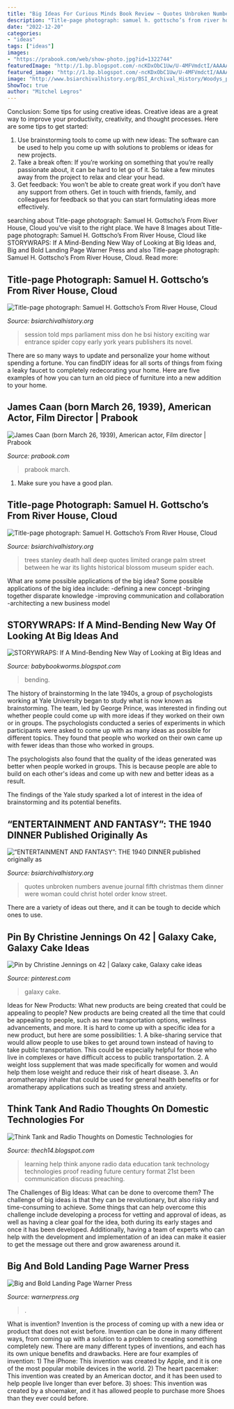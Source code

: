 ```yaml
---
title: "Big Ideas For Curious Minds Book Review ~ Quotes Unbroken Numbers Avenue Journal Fifth Christmas Them Dinner Were Woman Could Christ Hotel Order Know Street"
description: "Title-page photograph: samuel h. gottscho’s from river house, cloud"
date: "2022-12-20"
categories:
- "ideas"
tags: ["ideas"]
images:
- "https://prabook.com/web/show-photo.jpg?id=1322744"
featuredImage: "http://1.bp.blogspot.com/-ncKDxObC1Uw/U-4MFVmdctI/AAAAAAAAQ-0/lR-TPF09rlE/s1600/photo%2B5.PNG"
featured_image: "http://1.bp.blogspot.com/-ncKDxObC1Uw/U-4MFVmdctI/AAAAAAAAQ-0/lR-TPF09rlE/s1600/photo%2B5.PNG"
image: "http://www.bsiarchivalhistory.org/BSI_Archival_History/Woodys_pt_1_files/droppedImage_15.png"
ShowToc: true
author: "Mitchel Legros"
---
```



Conclusion: Some tips for using creative ideas.
Creative ideas are a great way to improve your productivity, creativity, and thought processes. Here are some tips to get started: 
1. Use brainstorming tools to come up with new ideas: The software can be used to help you come up with solutions to problems or ideas for new projects. 
2. Take a break often: If you’re working on something that you’re really passionate about, it can be hard to let go of it. So take a few minutes away from the project to relax and clear your head. 
3. Get feedback: You won’t be able to create great work if you don’t have any support from others. Get in touch with friends, family, and colleagues for feedback so that you can start formulating ideas more effectively.

	

		
searching about Title-page photograph: Samuel H. Gottscho’s From River House, Cloud you've visit to the right place. We have 8 Images about Title-page photograph: Samuel H. Gottscho’s From River House, Cloud like STORYWRAPS: If A Mind-Bending New Way of Looking at Big Ideas and, Big and Bold Landing Page Warner Press and also Title-page photograph: Samuel H. Gottscho’s From River House, Cloud. Read more:
		
    
## Title-page Photograph: Samuel H. Gottscho’s From River House, Cloud

<img loading=lazy src="http://www.bsiarchivalhistory.org/BSI_Archival_History/Woodys_pt_1_files/droppedImage_14.jpg" onerror="this.onerror=null;this.src='https://tse3.mm.bing.net/th?id=OIP.Uci79s5VAPobFJ-JpRhyNQHaHW&amp;pid=15.1';" alt="Title-page photograph: Samuel H. Gottscho’s From River House, Cloud">

_Source: bsiarchivalhistory.org_

>session told mps parliament miss don he bsi history exciting war entrance spider copy early york years publishers its novel. 

	

There are so many ways to update and personalize your home without spending a fortune. You can findDIY ideas for all sorts of things from fixing a leaky faucet to completely redecorating your home. Here are five examples of how you can turn an old piece of furniture into a new addition to your home.

    
## James Caan (born March 26, 1939), American Actor, Film Director | Prabook

<img loading=lazy src="https://prabook.com/web/show-photo.jpg?id=1322744" onerror="this.onerror=null;this.src='https://tse1.mm.bing.net/th?id=OIP.JkLvqMgsMcy_tEPbFWHn2QAAAA&amp;pid=15.1';" alt="James Caan (born March 26, 1939), American actor, Film director | Prabook">

_Source: prabook.com_

>prabook march. 

	

1. Make sure you have a good plan.

    
## Title-page Photograph: Samuel H. Gottscho’s From River House, Cloud

<img loading=lazy src="http://www.bsiarchivalhistory.org/BSI_Archival_History/Woodys_pt_1_files/droppedImage_15.png" onerror="this.onerror=null;this.src='https://tse2.mm.bing.net/th?id=OIP.jbwZ1x2eaVUZJRcO2bdMPQHaEi&amp;pid=15.1';" alt="Title-page photograph: Samuel H. Gottscho’s From River House, Cloud">

_Source: bsiarchivalhistory.org_

>trees stanley death hall deep quotes limited orange palm street between he war its lights historical blossom museum spider each. 

	

What are some possible applications of the big idea?
Some possible applications of the big idea include: 
-defining a new concept
-bringing together disparate knowledge
-improving communication and collaboration
-architecting a new business model

    
## STORYWRAPS: If A Mind-Bending New Way Of Looking At Big Ideas And

<img loading=lazy src="http://1.bp.blogspot.com/-ncKDxObC1Uw/U-4MFVmdctI/AAAAAAAAQ-0/lR-TPF09rlE/s1600/photo%2B5.PNG" onerror="this.onerror=null;this.src='https://tse4.mm.bing.net/th?id=OIP.cvYsuJ27rd06WL-YLNCMfQHaHa&amp;pid=15.1';" alt="STORYWRAPS: If A Mind-Bending New Way of Looking at Big Ideas and">

_Source: babybookworms.blogspot.com_

>bending. 

	

The history of brainstorming
In the late 1940s, a group of psychologists working at Yale University began to study what is now known as brainstorming. The team, led by George Prince, was interested in finding out whether people could come up with more ideas if they worked on their own or in groups.
The psychologists conducted a series of experiments in which participants were asked to come up with as many ideas as possible for different topics. They found that people who worked on their own came up with fewer ideas than those who worked in groups.

The psychologists also found that the quality of the ideas generated was better when people worked in groups. This is because people are able to build on each other's ideas and come up with new and better ideas as a result.

The findings of the Yale study sparked a lot of interest in the idea of brainstorming and its potential benefits.

    
## “ENTERTAINMENT AND FANTASY”: THE 1940 DINNER Published Originally As

<img loading=lazy src="http://www.bsiarchivalhistory.org/BSI_Archival_History/Ent_%26_Fan_files/droppedImage_5.jpg" onerror="this.onerror=null;this.src='https://tse1.mm.bing.net/th?id=OIP.wO1gLQqVEvLTpy90sD0PcQHaEW&amp;pid=15.1';" alt="“ENTERTAINMENT AND FANTASY”: THE 1940 DINNER published originally as">

_Source: bsiarchivalhistory.org_

>quotes unbroken numbers avenue journal fifth christmas them dinner were woman could christ hotel order know street. 

	

There are a variety of ideas out there, and it can be tough to decide which ones to use.

    
## Pin By Christine Jennings On 42 | Galaxy Cake, Galaxy Cake Ideas

<img loading=lazy src="https://i.pinimg.com/originals/cd/30/ce/cd30ce4e905056b9c17c9e75751dff74.jpg" onerror="this.onerror=null;this.src='https://tse2.mm.bing.net/th?id=OIP.S9f_IMkbYGf7vebmbyxkjAHaLH&amp;pid=15.1';" alt="Pin by Christine Jennings on 42 | Galaxy cake, Galaxy cake ideas">

_Source: pinterest.com_

>galaxy cake. 

	

Ideas for New Products: What new products are being created that could be appealing to people?
New products are being created all the time that could be appealing to people, such as new transportation options, wellness advancements, and more. It is hard to come up with a specific idea for a new product, but here are some possibilities: 1. A bike-sharing service that would allow people to use bikes to get around town instead of having to take public transportation. This could be especially helpful for those who live in complexes or have difficult access to public transportation. 2. A weight loss supplement that was made specifically for women and would help them lose weight and reduce their risk of heart disease. 3. An aromatherapy inhaler that could be used for general health benefits or for aromatherapy applications such as treating stress and anxiety. 
    
## Think Tank And Radio Thoughts On Domestic Technologies For

<img loading=lazy src="https://4.bp.blogspot.com/-qcxLXNT3oQw/UMRsbT30FhI/AAAAAAAAAGI/GbbskLG5Yeo/s1600/473831511tecnology.jpg" onerror="this.onerror=null;this.src='https://tse1.mm.bing.net/th?id=OIP.6Or9hJtTzQId568OSKP40gHaCL&amp;pid=15.1';" alt="Think Tank and Radio Thoughts on Domestic Technologies for">

_Source: thech14.blogspot.com_

>learning help think anyone radio data education tank technology technologies proof reading future century format 21st been communication discuss preaching. 

	

The Challenges of Big Ideas: What can be done to overcome them?
The challenge of big ideas is that they can be revolutionary, but also risky and time-consuming to achieve. Some things that can help overcome this challenge include developing a process for vetting and approval of ideas, as well as having a clear goal for the idea, both during its early stages and once it has been developed. Additionally, having a team of experts who can help with the development and implementation of an idea can make it easier to get the message out there and grow awareness around it.

    
## Big And Bold Landing Page Warner Press

<img loading=lazy src="https://warnerpress.org/media/wysiwyg/warner/landing pages/BigBuyCover.png" onerror="this.onerror=null;this.src='https://tse2.mm.bing.net/th?id=OIP.T3mhjBwy6zfDFIKOFyhaDAHaJ4&amp;pid=15.1';" alt="Big and Bold Landing Page Warner Press">

_Source: warnerpress.org_

>. 

	

What is invention?
Invention is the process of coming up with a new idea or product that does not exist before. Invention can be done in many different ways, from coming up with a solution to a problem to creating something completely new. There are many different types of inventions, and each has its own unique benefits and drawbacks. Here are four examples of invention: 1) The iPhone: This invention was created by Apple, and it is one of the most popular mobile devices in the world. 2) The heart pacemaker: This invention was created by an American doctor, and it has been used to help people live longer than ever before. 3) shoes: This invention was created by a shoemaker, and it has allowed people to purchase more Shoes than they ever could before.

